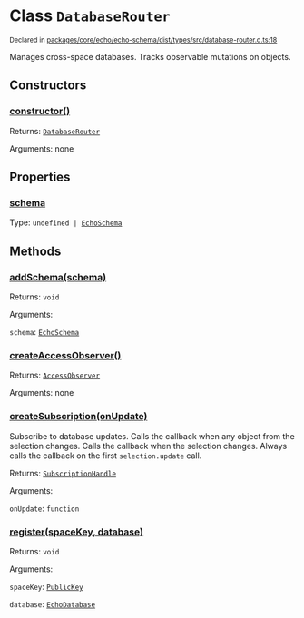 # Class `DatabaseRouter`
<sub>Declared in [packages/core/echo/echo-schema/dist/types/src/database-router.d.ts:18]()</sub>


Manages cross-space databases.
Tracks observable mutations on objects.


## Constructors
### [constructor()]()



Returns: <code>[DatabaseRouter](/api/@dxos/client/classes/DatabaseRouter)</code>

Arguments: none


## Properties
### [schema]()
Type: <code>undefined | [EchoSchema](/api/@dxos/client/classes/EchoSchema)</code>


## Methods
### [addSchema(schema)]()



Returns: <code>void</code>

Arguments: 

`schema`: <code>[EchoSchema](/api/@dxos/client/classes/EchoSchema)</code>

### [createAccessObserver()]()



Returns: <code>[AccessObserver](/api/@dxos/client/classes/AccessObserver)</code>

Arguments: none

### [createSubscription(onUpdate)]()



Subscribe to database updates.
Calls the callback when any object from the selection changes.
Calls the callback when the selection changes.
Always calls the callback on the first  `selection.update`  call.


Returns: <code>[SubscriptionHandle](/api/@dxos/client/interfaces/SubscriptionHandle)</code>

Arguments: 

`onUpdate`: <code>function</code>

### [register(spaceKey, database)]()



Returns: <code>void</code>

Arguments: 

`spaceKey`: <code>[PublicKey](/api/@dxos/client/classes/PublicKey)</code>

`database`: <code>[EchoDatabase](/api/@dxos/client/classes/EchoDatabase)</code>
